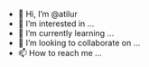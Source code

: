 - 👋 Hi, I’m @atilur
- 👀 I’m interested in ...
- 🌱 I’m currently learning ...
- 💞️ I’m looking to collaborate on ...
- 📫 How to reach me ...

<!---
atilur/atilur is a ✨ special ✨ repository because its `README.md` (this file) appears on your GitHub profile.
You can click the Preview link to take a look at your changes.
--->
